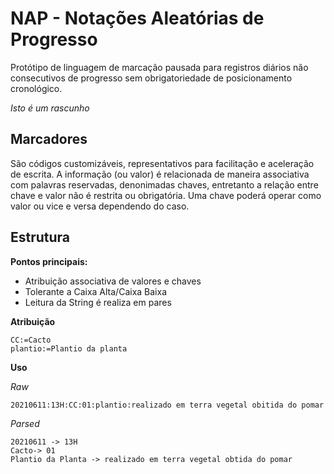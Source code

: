 # NAP - Notações Aleatórias de Progresso

Protótipo de linguagem de marcação pausada para registros diários não consecutivos de progresso sem obrigatoriedade de posicionamento cronológico.

*Isto é um rascunho*

## Marcadores

São códigos customizáveis, representativos para facilitação e aceleração de escrita. A informação (ou valor) é relacionada de maneira associativa com palavras reservadas, denonimadas chaves, entretanto a relação entre chave e valor não é restrita ou obrigatória. Uma chave poderá operar como valor ou vice e versa dependendo do caso.

## Estrutura

**Pontos principais:**
- Atribuição associativa de valores e chaves
- Tolerante a Caixa Alta/Caixa Baixa
- Leitura da String é realiza em pares


**Atribuição**
```
CC:=Cacto
plantio:=Plantio da planta
```
**Uso**


*Raw*
```
20210611:13H:CC:01:plantio:realizado em terra vegetal obitida do pomar
```

*Parsed*
```
20210611 -> 13H
Cacto-> 01
Plantio da Planta -> realizado em terra vegetal obtida do pomar
```






